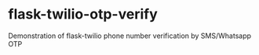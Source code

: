# flask-twilio-otp-verify
Demonstration of flask-twilio phone number verification by SMS/Whatsapp OTP
